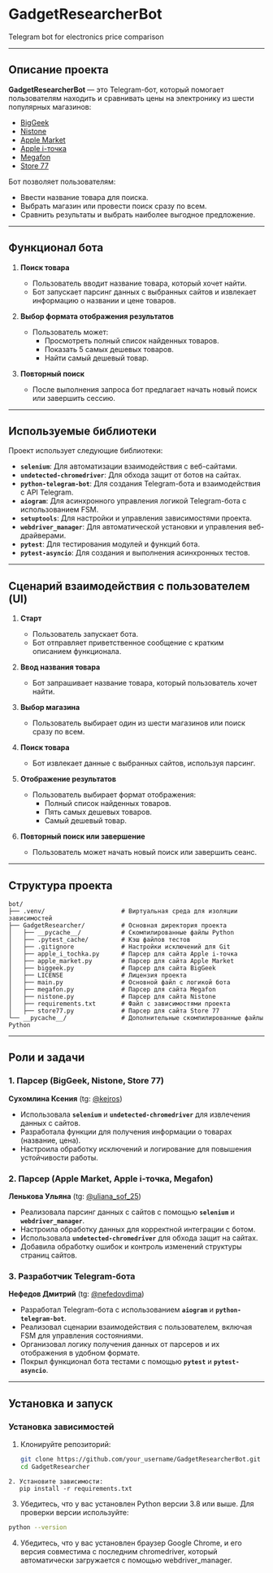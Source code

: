 # GadgetResearcherBot  
Telegram bot for electronics price comparison  

---

## Описание проекта  
**GadgetResearcherBot** — это Telegram-бот, который помогает пользователям находить и сравнивать цены на электронику из шести популярных магазинов:  
- [BigGeek](https://biggeek.ru/)  
- [Nistone](https://nistone.ru/)  
- [Apple Market](https://apple-market.ru/)  
- [Apple i-точка](https://appl-i-tochka.ru/)  
- [Megafon](https://moscow.shop.megafon.ru/)  
- [Store 77](https://store77.net/)  

Бот позволяет пользователям:  
- Ввести название товара для поиска.  
- Выбрать магазин или провести поиск сразу по всем.  
- Сравнить результаты и выбрать наиболее выгодное предложение.  

---

## Функционал бота  

1. **Поиск товара**  
   - Пользователь вводит название товара, который хочет найти.  
   - Бот запускает парсинг данных с выбранных сайтов и извлекает информацию о названии и цене товаров.  

2. **Выбор формата отображения результатов**  
   - Пользователь может:  
     - Просмотреть полный список найденных товаров.  
     - Показать 5 самых дешевых товаров.  
     - Найти самый дешевый товар.  

3. **Повторный поиск**  
   - После выполнения запроса бот предлагает начать новый поиск или завершить сессию.  

---

## Используемые библиотеки  

Проект использует следующие библиотеки:  

- **`selenium`**: Для автоматизации взаимодействия с веб-сайтами.  
- **`undetected-chromedriver`**: Для обхода защит от ботов на сайтах.  
- **`python-telegram-bot`**: Для создания Telegram-бота и взаимодействия с API Telegram.  
- **`aiogram`**: Для асинхронного управления логикой Telegram-бота с использованием FSM.  
- **`setuptools`**: Для настройки и управления зависимостями проекта.  
- **`webdriver_manager`**: Для автоматической установки и управления веб-драйверами.  
- **`pytest`**: Для тестирования модулей и функций бота.  
- **`pytest-asyncio`**: Для создания и выполнения асинхронных тестов.  

---

## Сценарий взаимодействия с пользователем (UI)  

1. **Старт**  
   - Пользователь запускает бота.  
   - Бот отправляет приветственное сообщение с кратким описанием функционала.  

2. **Ввод названия товара**  
   - Бот запрашивает название товара, который пользователь хочет найти.  

3. **Выбор магазина**  
   - Пользователь выбирает один из шести магазинов или поиск сразу по всем.  

4. **Поиск товара**  
   - Бот извлекает данные с выбранных сайтов, используя парсинг.  

5. **Отображение результатов**  
   - Пользователь выбирает формат отображения:  
     - Полный список найденных товаров.  
     - Пять самых дешевых товаров.  
     - Самый дешевый товар.  

6. **Повторный поиск или завершение**  
   - Пользователь может начать новый поиск или завершить сеанс.  

---

## Структура проекта  

```plaintext
bot/
├── .venv/                     # Виртуальная среда для изоляции зависимостей
├── GadgetResearcher/          # Основная директория проекта
│   ├── __pycache__/           # Скомпилированные файлы Python
│   ├── .pytest_cache/         # Кэш файлов тестов
│   ├── .gitignore             # Настройки исключений для Git
│   ├── apple_i_tochka.py      # Парсер для сайта Apple i-точка
│   ├── apple_market.py        # Парсер для сайта Apple Market
│   ├── biggeek.py             # Парсер для сайта BigGeek
│   ├── LICENSE                # Лицензия проекта
│   ├── main.py                # Основной файл с логикой бота
│   ├── megafon.py             # Парсер для сайта Megafon
│   ├── nistone.py             # Парсер для сайта Nistone
│   ├── requirements.txt       # Файл с зависимостями проекта
│   ├── store77.py             # Парсер для сайта Store 77
└── __pycache__/               # Дополнительные скомпилированные файлы Python
```
---

## Роли и задачи  

### 1. Парсер (BigGeek, Nistone, Store 77)  
**Сухомлина Ксения** (tg: [@kejros](https://t.me/kejros))  
- Использовала **`selenium`** и **`undetected-chromedriver`** для извлечения данных с сайтов.  
- Разработала функции для получения информации о товарах (название, цена).  
- Настроила обработку исключений и логирование для повышения устойчивости работы.  

### 2. Парсер (Apple Market, Apple i-точка, Megafon)  
**Ленькова Ульяна** (tg: [@uliana_sof_25](https://t.me/uliana_sof_25))  
- Реализовала парсинг данных с сайтов с помощью **`selenium`** и **`webdriver_manager`**.  
- Настроила обработку данных для корректной интеграции с ботом.  
- Использовала **`undetected-chromedriver`** для обхода защит на сайтах.  
- Добавила обработку ошибок и контроль изменений структуры страниц сайтов.  

### 3. Разработчик Telegram-бота  
**Нефедов Дмитрий** (tg: [@nefedovdima](https://t.me/nefedovdima))  
- Разработал Telegram-бота с использованием **`aiogram`** и **`python-telegram-bot`**.  
- Реализовал сценарии взаимодействия с пользователем, включая FSM для управления состояниями.  
- Организовал логику получения данных от парсеров и их отображения в удобном формате.  
- Покрыл функционал бота тестами с помощью **`pytest`** и **`pytest-asyncio`**.  

---

## Установка и запуск  

### Установка зависимостей  
1. Клонируйте репозиторий:  
   ```bash
   git clone https://github.com/your_username/GadgetResearcherBot.git
   cd GadgetResearcher
```
2. Установите зависимости:  
   pip install -r requirements.txt
```
3. Убедитесь, что у вас установлен Python версии 3.8 или выше. Для проверки версии используйте:
```bash
python --version
```
4. Убедитесь, что у вас установлен браузер Google Chrome, и его версия совместима с последним chromedriver, который автоматически загружается с помощью webdriver_manager.
